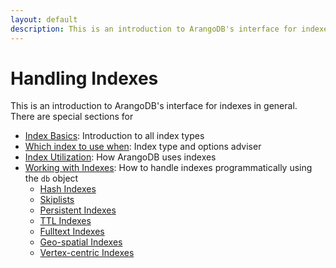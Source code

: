 ```yaml
---
layout: default
description: This is an introduction to ArangoDB's interface for indexes in general
---
```

Handling Indexes
================

This is an introduction to ArangoDB's interface for indexes in general.  
There are special sections for 

- [Index Basics](indexing-index-basics.html): Introduction to all index types
- [Which index to use when](indexing-which-index.html): Index type and options adviser
- [Index Utilization](indexing-index-utilization.html): How ArangoDB uses indexes
- [Working with Indexes](indexing-working-with-indexes.html): How to handle indexes
  programmatically using the `db` object
  - [Hash Indexes](indexing-hash.html)
  - [Skiplists](indexing-skiplist.html)
  - [Persistent Indexes](indexing-persistent.html)
  - [TTL Indexes](indexing-ttl.html)
  - [Fulltext Indexes](indexing-fulltext.html)
  - [Geo-spatial Indexes](indexing-geo.html)
  - [Vertex-centric Indexes](indexing-vertex-centric.html)
